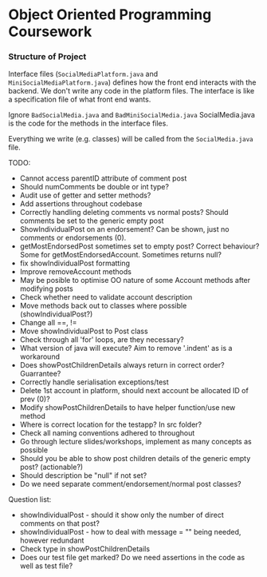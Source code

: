 # Object Oriented Programming Coursework

### Structure of Project
Interface files (`SocialMediaPlatform.java` and `MiniSocialMediaPlatform.java`) defines how the front end interacts with the backend. We don't write any code in the platform files. The interface is like a specification file of what front end wants. 

Ignore `BadSocialMedia.java` and `BadMiniSocialMedia.java`
SocialMedia.java is the code for the methods in the interface files.

Everything we write (e.g. classes) will be called from the `SocialMedia.java` file.

TODO: 
- Cannot access parentID attribute of comment post 
- Should numComments be double or int type?
- Audit use of getter and setter methods? 
- Add assertions throughout codebase
- Correctly handling deleting comments vs normal posts? Should comments be set to the generic empty post
- ShowIndividualPost on an endorsement? Can be shown, just no comments or endorsements (0). 
- getMostEndorsedPost sometimes set to empty post? Correct behaviour? Some for getMostEndorsedAccount. Sometimes returns null?
- fix showIndividualPost formatting 
- Improve removeAccount methods
- May be posible to optimise OO nature of some Account methods after modifying posts
- Check whether need to validate account description 
- Move methods back out to classes where possible (showIndividualPost?)
- Change all ==, !=
- Move showIndividualPost to Post class
- Check through all 'for' loops, are they necessary? 
- What version of java will execute? Aim to remove '.indent' as is a workaround 
- Does showPostChildrenDetails always return in correct order? Guarrantee? 
- Correctly handle serialisation exceptions/test
- Delete 1st account in platform, should next account be allocated ID of prev (0)? 
- Modify showPostChildrenDetails to have helper function/use new method
- Where is correct location for the testapp? In src folder? 
- Check all naming conventions adhered to throughout
- Go through lecture slides/workshops, implement as many concepts as possible 
- Should you be able to show post children details of the generic empty post? (actionable?)
- Should description be "null" if not set? 
- Do we need separate comment/endorsement/normal post classes? 

Question list:
- showIndividualPost - should it show only the number of direct comments on that post? 
- showIndividualPost - how to deal with message = "" being needed, however redundant 
- Check type in showPostChildrenDetails
- Does our test file get marked? Do we need assertions in the code as well as test file? 


